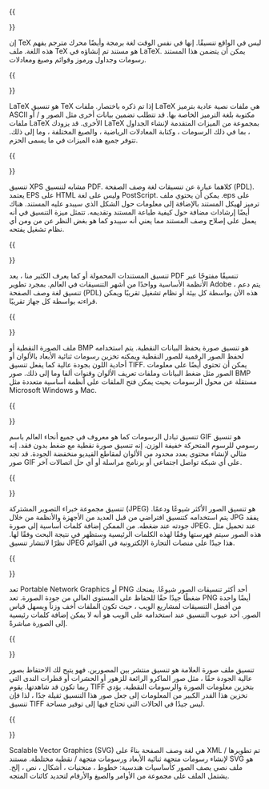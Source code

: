 ﻿---
translation: true
deploy: false
---


{{<section TEX>}}

إن TeX ليس في الواقع تنسيقًا. إنها في نفس الوقت لغة برمجة وأيضًا محرك مترجم يفهم هذه اللغة. ملف TeX هو مستند تم إنشاؤه في LaTeX. يمكن أن يتضمن هذا المستند رسومات وجداول ورموز وقوائم وصيغ ومعادلات.

{{<section LATEX>}}

LaTeX هو تنسيق TeX إذا تم ذكره باختصار. ملفات LaTeX هي ملفات نصية عادية بترميز ASCII مكتوبة بلغة الترميز الخاصة بها. قد تتطلب تضمين بيانات أخرى مثل الصور و / أو ملفات LaTeX الأخرى. قد يزودك LaTeX بمجموعة من الميزات المتقدمة لإنشاء الجداول ، بما في ذلك الرسومات ، وكتابة المعادلات الرياضية ، والصيغ المختلفة ، وما إلى ذلك. تتوفر جميع هذه الميزات في ما يسمى الحزم.

{{<section XPS>}}

تنسيق XPS مشابه لتنسيق PDF. كلاهما عبارة عن تنسيقات لغة وصف الصفحة (PDL). يعتمد EPS على HTML وليس على لغة PostScript. يمكن أن يحتوي ملف .eps على ترميز لهيكل المستند بالإضافة إلى معلومات حول الشكل الذي سيبدو عليه المستند. هناك أيضًا إرشادات مضافة حول كيفية طباعة المستند وتقديمه. تتمثل ميزة التنسيق في أنه يعمل على إصلاح وصف المستند مما يعني أنه سيبدو كما هو بغض النظر عن من ومن أي نظام تشغيل يفتحه.

{{<section PDF>}}

تنسيق المستندات المحمولة أو كما يعرف الكثير منا ، يعد PDF تنسيقًا مفتوحًا عبر الأنظمة الأساسية وواحدًا من أشهر التنسيقات في العالم. بمجرد تطوير Adobe ، يتم دعم تنسيق لغة وصف الصفحة (PDL) هذه الآن بواسطة كل بيئة أو نظام تشغيل تقريبًا ويمكن قراءته بواسطة كل جهاز تقريبًا.

{{<section BMP>}}

ملف الصورة النقطية أو BMP هو تنسيق صورة يحفظ البيانات النقطية. يتم استخدامه لحفظ الصور الرقمية للصور النقطية ويمكنه تخزين رسومات ثنائية الأبعاد بالألوان أو أحادية اللون بجودة عالية كما يفعل تنسيق TIFF. يمكن أن تحتوي أيضًا على معلومات الصور مثل ضغط البيانات وملفات تعريف الألوان وقنوات ألفا وما إلى ذلك. صور BMP مستقلة عن محول الرسومات بحيث يمكن فتح الملفات على أنظمة أساسية متعددة مثل Microsoft Windows و Mac.


{{<section GIF>}}

تنسيق تبادل الرسومات كما هو معروف في جميع أنحاء العالم باسم GIF هو تنسيق رسومي للرسوم المتحركة خفيفة الوزن. إنه تنسيق صورة نقطية مع ضغط بدون فقد. إنه مثالي لإنشاء محتوى بعدد محدود من الألوان لمقاطع الفيديو منخفضة الجودة. قد تجد صور GIF على أي شبكة تواصل اجتماعي أو برنامج مراسلة أو أي حل اتصالات آخر.

{{<section JPEG>}}

تنسيق مجموعة خبراء التصوير المشتركة (JPEG) هو تنسيق الصور الأكثر شيوعًا ودعمًا. يتم استخدامه كتنسيق افتراضي من قبل العديد من الأجهزة والأنظمة من خلال JPG يفقد جودته عند ضغطه. من الممكن إضافة كلمات أساسية إلى صورة JPEG. عند تحميل مثل هذه الصور سيتم فهرستها وفقًا لهذه الكلمات الرئيسية وستظهر في نتيجة البحث وفقًا لها. نظرًا لانتشار تنسيق JPEG هذا جيدًا على منصات التجارة الإلكترونية في القوائم.

{{<section PNG>}}

تعد Portable Network Graphics أو PNG أحد أكثر تنسيقات الصور شيوعًا. يمنحك ضغطًا جيدًا حقًا للحفاظ على المستوى العالي من جودة الصورة. تعد PNG أيضًا واحدة من أفضل التنسيقات لمشاريع الويب ، حيث تكون الملفات أخف وزناً ويسهل قياس الصور. أحد عيوب التنسيق عند استخدامه على الويب هو أنه لا يمكن إضافة كلمات رئيسية إلى الصورة مباشرةً.

{{<section TIFF>}}

تنسيق ملف صورة العلامة هو تنسيق منتشر بين المصورين. فهو يتيح لك الاحتفاظ بصور عالية الجودة حقًا ، مثل صور الماكرو الرائعة للزهور أو الحشرات أو قطرات الندى التي ربما تكون قد شاهدتها. يقوم TIFF بتخزين معلومات الصورة والرسومات النقطية. يؤدي تخزين هذا القدر الكبير من المعلومات إلى جعل صور هذا التنسيق ثقيلة جدًا ، لذا فإن تنسيق TIFF ليس جيدًا في الحالات التي تحتاج فيها إلى توفير مساحة.

{{<section SVG>}}

Scalable Vector Graphics (SVG) هي لغة وصف الصفحة بناءً على XML / تم تطويرها لإنشاء رسومات متجهة ثنائية الأبعاد ورسومات متجهة / نقطية مختلطة. مستند SVG هو ملف نصي يصف الصور كأساسيات هندسية: خطوط ، منحنيات ، أشكال ، نص ، إلخ. يشتمل الملف على مجموعة من الأوامر والصيغ والأرقام لتحديد كائنات المتجه.
